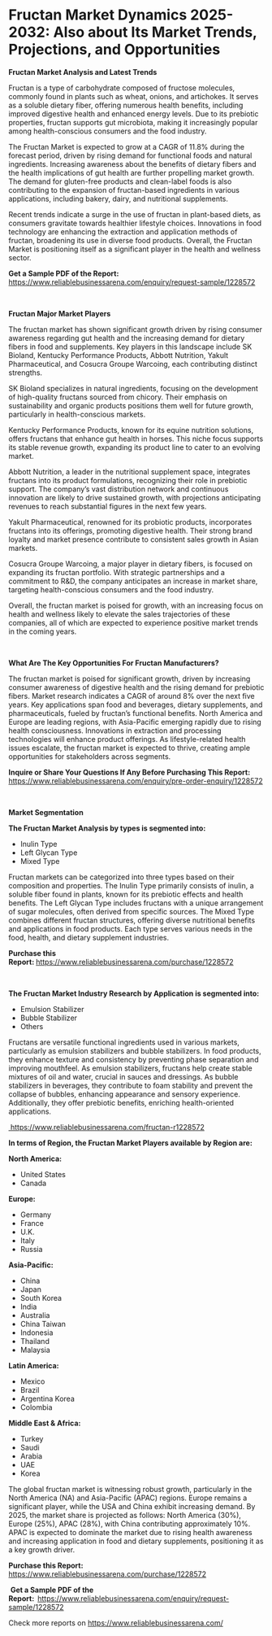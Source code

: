 <p><h1>Fructan Market Dynamics 2025-2032: Also about Its Market Trends, Projections, and Opportunities</h1></p><p><strong>Fructan Market Analysis and Latest Trends</strong></p>
<p><p>Fructan is a type of carbohydrate composed of fructose molecules, commonly found in plants such as wheat, onions, and artichokes. It serves as a soluble dietary fiber, offering numerous health benefits, including improved digestive health and enhanced energy levels. Due to its prebiotic properties, fructan supports gut microbiota, making it increasingly popular among health-conscious consumers and the food industry.</p><p>The Fructan Market is expected to grow at a CAGR of 11.8% during the forecast period, driven by rising demand for functional foods and natural ingredients. Increasing awareness about the benefits of dietary fibers and the health implications of gut health are further propelling market growth. The demand for gluten-free products and clean-label foods is also contributing to the expansion of fructan-based ingredients in various applications, including bakery, dairy, and nutritional supplements.</p><p>Recent trends indicate a surge in the use of fructan in plant-based diets, as consumers gravitate towards healthier lifestyle choices. Innovations in food technology are enhancing the extraction and application methods of fructan, broadening its use in diverse food products. Overall, the Fructan Market is positioning itself as a significant player in the health and wellness sector.</p></p>
<p><strong>Get a Sample PDF of the Report:&nbsp;</strong> <a href="https://www.reliablebusinessarena.com/enquiry/request-sample/1228572?utm_campaign=3272&utm_medium=2&utm_source=Github&utm_content=ia&utm_term=01042025&utm_id=fructan">https://www.reliablebusinessarena.com/enquiry/request-sample/1228572</a></p>
<p>&nbsp;</p>
<p><strong>Fructan Major Market Players</strong></p>
<p><p>The fructan market has shown significant growth driven by rising consumer awareness regarding gut health and the increasing demand for dietary fibers in food and supplements. Key players in this landscape include SK Bioland, Kentucky Performance Products, Abbott Nutrition, Yakult Pharmaceutical, and Cosucra Groupe Warcoing, each contributing distinct strengths.</p><p>SK Bioland specializes in natural ingredients, focusing on the development of high-quality fructans sourced from chicory. Their emphasis on sustainability and organic products positions them well for future growth, particularly in health-conscious markets.</p><p>Kentucky Performance Products, known for its equine nutrition solutions, offers fructans that enhance gut health in horses. This niche focus supports its stable revenue growth, expanding its product line to cater to an evolving market.</p><p>Abbott Nutrition, a leader in the nutritional supplement space, integrates fructans into its product formulations, recognizing their role in prebiotic support. The company’s vast distribution network and continuous innovation are likely to drive sustained growth, with projections anticipating revenues to reach substantial figures in the next few years.</p><p>Yakult Pharmaceutical, renowned for its probiotic products, incorporates fructans into its offerings, promoting digestive health. Their strong brand loyalty and market presence contribute to consistent sales growth in Asian markets.</p><p>Cosucra Groupe Warcoing, a major player in dietary fibers, is focused on expanding its fructan portfolio. With strategic partnerships and a commitment to R&D, the company anticipates an increase in market share, targeting health-conscious consumers and the food industry.</p><p>Overall, the fructan market is poised for growth, with an increasing focus on health and wellness likely to elevate the sales trajectories of these companies, all of which are expected to experience positive market trends in the coming years.</p></p>
<p>&nbsp;</p>
<p><strong>What Are The Key Opportunities For Fructan Manufacturers?</strong></p>
<p><p>The fructan market is poised for significant growth, driven by increasing consumer awareness of digestive health and the rising demand for prebiotic fibers. Market research indicates a CAGR of around 8% over the next five years. Key applications span food and beverages, dietary supplements, and pharmaceuticals, fueled by fructan’s functional benefits. North America and Europe are leading regions, with Asia-Pacific emerging rapidly due to rising health consciousness. Innovations in extraction and processing technologies will enhance product offerings. As lifestyle-related health issues escalate, the fructan market is expected to thrive, creating ample opportunities for stakeholders across segments.</p></p>
<p><strong>Inquire or Share Your Questions If Any Before Purchasing This Report:</strong> <a href="https://www.reliablebusinessarena.com/enquiry/pre-order-enquiry/1228572?utm_campaign=3272&utm_medium=2&utm_source=Github&utm_content=ia&utm_term=01042025&utm_id=fructan">https://www.reliablebusinessarena.com/enquiry/pre-order-enquiry/1228572</a></p>
<p>&nbsp;</p>
<p><strong>Market Segmentation</strong></p>
<p><strong>The Fructan Market Analysis by types is segmented into:</strong></p>
<p><ul><li>Inulin Type</li><li>Left Glycan Type</li><li>Mixed Type</li></ul></p>
<p><p>Fructan markets can be categorized into three types based on their composition and properties. The Inulin Type primarily consists of inulin, a soluble fiber found in plants, known for its prebiotic effects and health benefits. The Left Glycan Type includes fructans with a unique arrangement of sugar molecules, often derived from specific sources. The Mixed Type combines different fructan structures, offering diverse nutritional benefits and applications in food products. Each type serves various needs in the food, health, and dietary supplement industries.</p></p>
<p><strong>Purchase this Report:&nbsp;</strong><a href="https://www.reliablebusinessarena.com/purchase/1228572?utm_campaign=3272&utm_medium=2&utm_source=Github&utm_content=ia&utm_term=01042025&utm_id=fructan">https://www.reliablebusinessarena.com/purchase/1228572</a></p>
<p>&nbsp;</p>
<p><strong>The Fructan Market Industry Research by Application is segmented into:</strong></p>
<p><ul><li>Emulsion Stabilizer</li><li>Bubble Stabilizer</li><li>Others</li></ul></p>
<p><p>Fructans are versatile functional ingredients used in various markets, particularly as emulsion stabilizers and bubble stabilizers. In food products, they enhance texture and consistency by preventing phase separation and improving mouthfeel. As emulsion stabilizers, fructans help create stable mixtures of oil and water, crucial in sauces and dressings. As bubble stabilizers in beverages, they contribute to foam stability and prevent the collapse of bubbles, enhancing appearance and sensory experience. Additionally, they offer prebiotic benefits, enriching health-oriented applications.</p></p>
<p><a href="https://www.reliablebusinessarena.com/fructan-r1228572?utm_campaign=3272&utm_medium=2&utm_source=Github&utm_content=ia&utm_term=01042025&utm_id=fructan">&nbsp;https://www.reliablebusinessarena.com/fructan-r1228572</a></p>
<p><strong>In terms of Region, the Fructan Market Players available by Region are:</strong></p>
<p>
    <p> <strong> North America: </strong>
        <ul>
            <li>United States</li>
            <li>Canada</li>
        </ul>
        </p> 
    <p> <strong> Europe: </strong>
        <ul>
            <li>Germany</li>
            <li>France</li>
            <li>U.K.</li>
            <li>Italy</li>
            <li>Russia</li>
        </ul>
        </p> 
    <p> <strong> Asia-Pacific: </strong>
        <ul>
            <li>China</li>
            <li>Japan</li>
            <li>South Korea</li>
            <li>India</li>
            <li>Australia</li>
            <li>China Taiwan</li>
            <li>Indonesia</li>
            <li>Thailand</li>
            <li>Malaysia</li>
        </ul>
        </p> 
    <p> <strong> Latin America: </strong>
        <ul>
            <li>Mexico</li>
            <li>Brazil</li>
            <li>Argentina Korea</li>
            <li>Colombia</li>
        </ul>
        </p> 
    <p> <strong> Middle East & Africa: </strong>
        <ul>
            <li>Turkey</li>
            <li>Saudi</li>
            <li>Arabia</li>
            <li>UAE</li>
            <li>Korea</li>
        </ul>
    </p>
    </p>
<p><p>The global fructan market is witnessing robust growth, particularly in the North America (NA) and Asia-Pacific (APAC) regions. Europe remains a significant player, while the USA and China exhibit increasing demand. By 2025, the market share is projected as follows: North America (30%), Europe (25%), APAC (28%), with China contributing approximately 10%. APAC is expected to dominate the market due to rising health awareness and increasing application in food and dietary supplements, positioning it as a key growth driver.</p></p>
<p><strong>Purchase this Report: </strong><a href="https://www.reliablebusinessarena.com/purchase/1228572?utm_campaign=3272&utm_medium=2&utm_source=Github&utm_content=ia&utm_term=01042025&utm_id=fructan">https://www.reliablebusinessarena.com/purchase/1228572</a></p>
<p>&nbsp;<strong>Get a Sample PDF of the Report:&nbsp;&nbsp;</strong><a href="https://www.reliablebusinessarena.com/enquiry/request-sample/1228572?utm_campaign=3272&utm_medium=2&utm_source=Github&utm_content=ia&utm_term=01042025&utm_id=fructan">https://www.reliablebusinessarena.com/enquiry/request-sample/1228572</a></p>
<p><strong></strong></p>
<p>Check more reports on <a href="https://www.reliablebusinessarena.com/?utm_campaign=3272&utm_medium=2&utm_source=Github&utm_content=ia&utm_term=01042025&utm_id=fructan">https://www.reliablebusinessarena.com/</a></p>